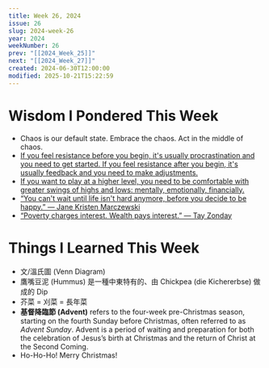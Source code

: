 ```yaml
---
title: Week 26, 2024
issue: 26
slug: 2024-week-26
year: 2024
weekNumber: 26
prev: "[[2024_Week_25]]"
next: "[[2024_Week_27]]"
created: 2024-06-30T12:00:00
modified: 2025-10-21T15:22:59
---
```


# Wisdom I Pondered This Week

* Chaos is our default state. Embrace the chaos. Act in the middle of chaos.
* [If you feel resistance before you begin, it's usually procrastination and you need to get started. If you feel resistance after you begin, it's usually feedback and you need to make adjustments.](https://jamesclear.com/quotes/if-you-feel-resistance-before-you-begin-its-usually-procrastination-and-you-need-to-get-started)
* [If you want to play at a higher level, you need to be comfortable with greater swings of highs and lows: mentally, emotionally, financially.](https://jamesclear.com/3-2-1/october-12-2023)
* [“You can't wait until life isn't hard anymore, before you decide to be happy.” — Jane Kristen Marczewski](https://www.youtube.com/watch?v=CZJvBfoHDk0&t=5m12s)
* [“Poverty charges interest. Wealth pays interest.” — Tay Zonday](https://x.com/TayZonday/status/1020003667921940480)

# Things I Learned This Week

* 文/溫氏圖 (Venn Diagram)
* 鷹嘴豆泥 (Hummus) 是一種中東特有的、由 Chickpea (die Kichererbse) 做成的 Dip
* 芥菜 = 刈菜 = 長年菜
* **基督降臨節 (Advent)** refers to the four-week pre-Christmas season, starting on the fourth Sunday before Christmas, often referred to as _Advent Sunday_. Advent is a period of waiting and preparation for both the celebration of Jesus’s birth at Christmas and the return of Christ at the Second Coming.
* Ho-Ho-Ho! Merry Christmas!
